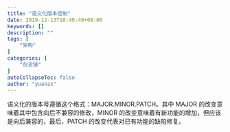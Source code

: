 ```yaml
---
title: "语义化版本控制"
date: 2019-12-13T10:49:49+08:00
keywords: []
description: ""
tags: [
    "架构"
]
categories: [
    "杂货铺"
]
autoCollapseToc: false
author: "yuanzx"
---
```


语义化的版本号遵循这个格式：MAJOR.MINOR.PATCH。其中 MAJOR 的改变意味着其中包含向后不兼容的修改，MINOR 的改变意味着有新功能的增加，但应该是向后兼容的，最后，PATCH 的改变代表对已有功能的缺陷修复。